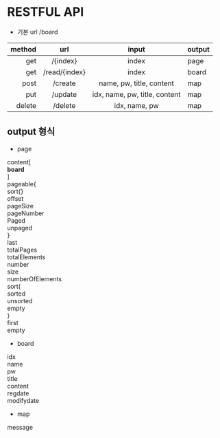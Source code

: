# RESTFUL API

- 기본 url /board

method | url | input | output
-:|:-:|:-:|:-
get|/{index}|index|page
get|/read/{index}|index|board
post|/create|name, pw, title, content|map
put|/update|idx, name, pw, title, content|map
delete|/delete|idx, name, pw|map

## output 형식

- page

content[  
    **board**  
]  
pageable{  
    sort{}  
    offset  
    pageSize  
    pageNumber  
    Paged  
    unpaged  
}  
last  
totalPages  
totalElements  
number  
size  
numberOfElements  
sort{  
    sorted  
    unsorted  
    empty  
}  
first  
empty  

- board  
  
idx  
name  
pw  
title  
content  
regdate  
modifydate  
  
- map  
  
message  
  